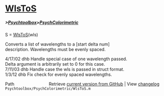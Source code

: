 # [WlsToS](WlsToS)
##### >[Psychtoolbox](Psychtoolbox)>[PsychColorimetric](PsychColorimetric)

S = [WlsToS](WlsToS)(wls)  
  
Converts a list of wavelengths to a [start delta num]  
description.  Wavelengths must be evenly spaced.  
  
4/17/02  dhb  Handle special case of one wavelength passed.  
              Delta argument is arbitrarily set to 0 for this case.  
7/11/03  dhb  Handle case the wls is passed in struct format.  
1/3/12   dhb  Fix check for evenly spaced wavelengths.   




<div class="code_header" style="text-align:right;">
  <span style="float:left;">Path&nbsp;&nbsp;</span> <span class="counter">Retrieve <a href=
  "https://raw.github.com/Psychtoolbox-3/Psychtoolbox-3/beta/Psychtoolbox/PsychColorimetric/WlsToS.m">current version from GitHub</a> | View <a href=
  "https://github.com/Psychtoolbox-3/Psychtoolbox-3/commits/beta/Psychtoolbox/PsychColorimetric/WlsToS.m">changelog</a></span>
</div>
<div class="code">
  <code>Psychtoolbox/PsychColorimetric/WlsToS.m</code>
</div>

